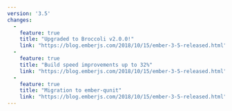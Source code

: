 ```yaml
---
version: '3.5'
changes:
  -
    feature: true
    title: "Upgraded to Broccoli v2.0.0!"
    link: "https://blog.emberjs.com/2018/10/15/ember-3-5-released.html"
  -
    feature: true
    title: "Build speed improvements up to 32%"
    link: "https://blog.emberjs.com/2018/10/15/ember-3-5-released.html"
  -
    feature: true
    title: "Migration to ember-qunit"
    link: "https://blog.emberjs.com/2018/10/15/ember-3-5-released.html"
---
```

